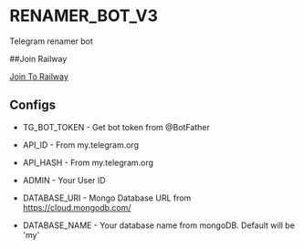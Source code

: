 # RENAMER_BOT_V3
Telegram renamer bot



##Join Railway

<a href="https://railway.app?referralCode=RFr_Ev">Join To Railway</a>

## Configs 

* TG_BOT_TOKEN  - Get bot token from @BotFather

* API_ID        - From my.telegram.org 

* API_HASH      - From my.telegram.org 

* ADMIN         - Your User ID 

* DATABASE_URI  - Mongo Database URL from https://cloud.mongodb.com/

* DATABASE_NAME  - Your database name from mongoDB. Default will be 'my'

